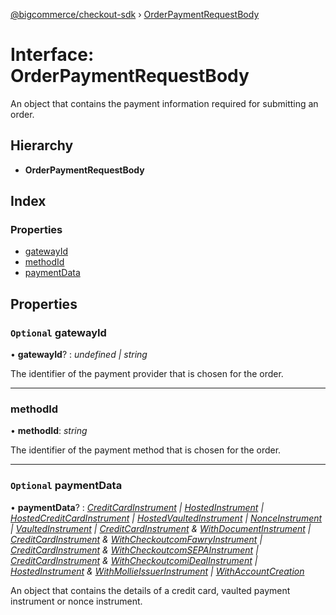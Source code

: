 [@bigcommerce/checkout-sdk](../README.md) › [OrderPaymentRequestBody](orderpaymentrequestbody.md)

# Interface: OrderPaymentRequestBody

An object that contains the payment information required for submitting an
order.

## Hierarchy

* **OrderPaymentRequestBody**

## Index

### Properties

* [gatewayId](orderpaymentrequestbody.md#optional-gatewayid)
* [methodId](orderpaymentrequestbody.md#methodid)
* [paymentData](orderpaymentrequestbody.md#optional-paymentdata)

## Properties

### `Optional` gatewayId

• **gatewayId**? : *undefined | string*

The identifier of the payment provider that is chosen for the order.

___

###  methodId

• **methodId**: *string*

The identifier of the payment method that is chosen for the order.

___

### `Optional` paymentData

• **paymentData**? : *[CreditCardInstrument](creditcardinstrument.md) | [HostedInstrument](hostedinstrument.md) | [HostedCreditCardInstrument](../README.md#hostedcreditcardinstrument) | [HostedVaultedInstrument](../README.md#hostedvaultedinstrument) | [NonceInstrument](nonceinstrument.md) | [VaultedInstrument](vaultedinstrument.md) | [CreditCardInstrument](creditcardinstrument.md) & [WithDocumentInstrument](withdocumentinstrument.md) | [CreditCardInstrument](creditcardinstrument.md) & [WithCheckoutcomFawryInstrument](withcheckoutcomfawryinstrument.md) | [CreditCardInstrument](creditcardinstrument.md) & [WithCheckoutcomSEPAInstrument](withcheckoutcomsepainstrument.md) | [CreditCardInstrument](creditcardinstrument.md) & [WithCheckoutcomiDealInstrument](withcheckoutcomidealinstrument.md) | [HostedInstrument](hostedinstrument.md) & [WithMollieIssuerInstrument](withmollieissuerinstrument.md) | [WithAccountCreation](withaccountcreation.md)*

An object that contains the details of a credit card, vaulted payment
instrument or nonce instrument.

